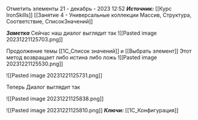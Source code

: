 
Отметить элементы
 21 - декабрь - 2023  12:52 
***Источник:***  [[Курс IronSkills]] [[Занятие 4 - Универсальные коллекции Массив, Структура, Соответствие, СписокЗначений]]

***Заметка*** 
Сейчас наш диалог выглядит так 
![[Pasted image 20231221125703.png]]

Продолжение темы [[1С_Список значений]] и [[Выбрать элемент]]
Этот метод возвращает либо истина либо ложь 
![[Pasted image 20231221125530.png]]

![[Pasted image 20231221125731.png]]

Теперь Диалог выглядит так

![[Pasted image 20231221125838.png]]
 
![[Pasted image 20231221125810.png]]
***Ключи:*** [[1С_Конфигурация]]